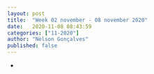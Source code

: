 ```yaml
---
layout: post
title:  "Week 02 november - 08 november 2020"
date:   2020-11-08 08:43:59
categories: ["11-2020"]
author: "Nelson Gonçalves"
published: false
---
```


* 
